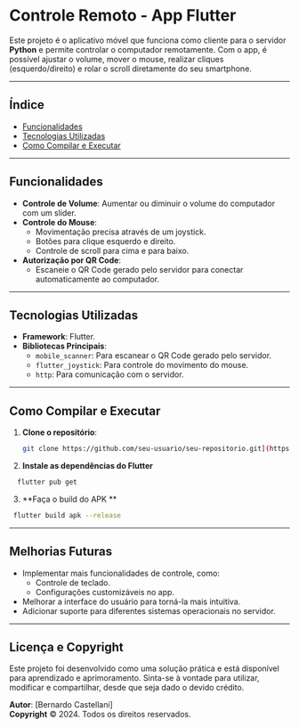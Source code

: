 # **Controle Remoto - App Flutter**

Este projeto é o aplicativo móvel que funciona como cliente para o servidor **Python** e permite controlar o computador remotamente. Com o app, é possível ajustar o volume, mover o mouse, realizar cliques (esquerdo/direito) e rolar o scroll diretamente do seu smartphone.

---

## **Índice**

- [Funcionalidades](#funcionalidades)
- [Tecnologias Utilizadas](#tecnologias-utilizadas)
- [Como Compilar e Executar](#como-compilar-e-executar)

---

## **Funcionalidades**

- **Controle de Volume**: Aumentar ou diminuir o volume do computador com um slider.
- **Controle do Mouse**:
  - Movimentação precisa através de um joystick.
  - Botões para clique esquerdo e direito.
  - Controle de scroll para cima e para baixo.
- **Autorização por QR Code**:
  - Escaneie o QR Code gerado pelo servidor para conectar automaticamente ao computador.

---

## **Tecnologias Utilizadas**

- **Framework**: Flutter.
- **Bibliotecas Principais**:
  - `mobile_scanner`: Para escanear o QR Code gerado pelo servidor.
  - `flutter_joystick`: Para controle do movimento do mouse.
  - `http`: Para comunicação com o servidor.

---

## **Como Compilar e Executar**

1. **Clone o repositório**:
   ```bash
   git clone https://github.com/seu-usuario/seu-repositorio.git](https://github.com/becastellani/Flutter-RemoteMouse
   ```

2. **Instale as dependências do Flutter**
```bash
  flutter pub get
```

3. **Faça o build do APK **
```bash
 flutter build apk --release
```

---

## **Melhorias Futuras**

- Implementar mais funcionalidades de controle, como:
  - Controle de teclado.
  - Configurações customizáveis no app.
- Melhorar a interface do usuário para torná-la mais intuitiva.
- Adicionar suporte para diferentes sistemas operacionais no servidor.

---

## **Licença e Copyright**

Este projeto foi desenvolvido como uma solução prática e está disponível para aprendizado e aprimoramento. Sinta-se à vontade para utilizar, modificar e compartilhar, desde que seja dado o devido crédito.

**Autor**: [Bernardo Castellani]  
**Copyright** © 2024. Todos os direitos reservados.


